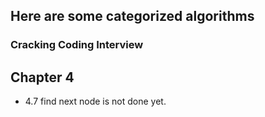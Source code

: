 ## Here are some categorized algorithms 

### Cracking Coding Interview 

## Chapter 4
   
   * 4.7 find next node is not done yet.